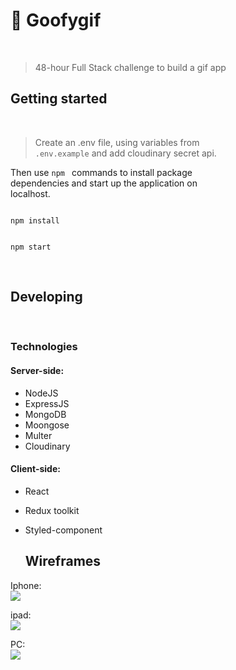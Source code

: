 

<div style="width: 70%">

# 🚀 Goofygif
<br>




> 48-hour Full Stack challenge to build a gif app 
>


##  Getting started
<br>

>Create an .env file, using variables from `.env.example` and add cloudinary secret api.

Then use `npm ` commands to install package dependencies and start up the application on localhost.

  ```shell

npm install

```

```shell

npm start

```
<br>

  
## Developing
<br>

### Technologies 

#### Server-side:
- NodeJS
- ExpressJS
- MongoDB
- Moongose
- Multer
- Cloudinary

#### Client-side:
- React
- Redux toolkit
- Styled-component


  
  ## Wireframes 
  
Iphone:<br>
<img src="https://res.cloudinary.com/dio4xgjq5/image/upload/v1667634786/localhost_3000__iPhone_12_Pro_forapk.png" />

ipad:<br>
<img src="https://res.cloudinary.com/dio4xgjq5/image/upload/v1667634786/localhost_3000__iPad_Air_r5wrju.png" />

PC:<br>
<img src="https://res.cloudinary.com/dio4xgjq5/image/upload/v1667634787/localhost_3000__jcwamw.png" />